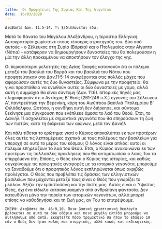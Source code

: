 ```yaml
---
title:  Οι Προφητειες Της Συριας Και Της Αιγυπτου
date:  16/03/2020
---
```


`Διαβάστε Δαν. 11:5-14. Τι ξεδιπλώνεται εδώ;`

Μετά το θάνατο του Μεγάλου Αλεξάνδρου, η τεράστια Ελληνική Αυτοκρατορία χωρίστηκε στους τέσσερις στρατηγούς του. Δύο από αυτούς - ο Σέλευκος στη Συρία (Βόρεια) και ο Πτολεμαίος στην Αίγυπτο (Νότια) - κατάφεραν να δημιουργήσουν δυναστείες που θα πολεμούσαν η μία την άλλη προκειμένου να αποκτήσουν τον έλεγχο της γης.

Οι περισσότεροι μελετητές της Αγίας Γραφής κατανοούν ότι οι πόλεμοι μεταξύ του βασιλιά του Βορρά και του βασιλιά του Νότου που προφητεύτηκαν στο Δαν.11:5-14 αναφέρονται στις πολλές μάχες που αφορούσαν αυτές τις δυο δυναστείες. Σύμφωνα με την προφητεία, θα γίνει προσπάθεια να ενωθούν αυτές οι δύο δυναστείες με γάμο, αλλά αυτή η συμμαχία θα είναι σύντομη (Δαν. 11:6). Ιστορικές πηγές μας πληροφορούν ότι ο Αντίοχος Β' θεός (261-246 π.Χ.) εγγονός του Σέλευκου Α', παντρεύτηκε την Βερενίκη, κόρη του Αιγύπτιου βασιλιά Πτολεμαίου Β’ Φιλάδελφου. Ωστόσο, η συνθήκη αυτή δεν διήρκησε, και σύντομα ξεκίνησε μια σύγκρουση που ενέπλεκε άμεσα το λαό του Θεού. Έτσι, το Δανιήλ 11:ασχολείται με σημαντικά γεγονότα που θα επηρεάσουν τη ζωή των πιστών, κατά τη διάρκεια των αιώνων, μετά τον Δανιήλ

Και πάλι τίθεται το ερώτημα: γιατί ο Κύριος αποκαλύπτει εκ των προτέρων όλες αυτές τις λεπτομέρειες σχετικά με τους πολέμους των βασιλείων για υπεροχή σε αυτό το μέρος του κόσμου; Ο λόγος είναι απλός: αυτοί οι πόλεμοι επηρεάζουν το λαό του Θεού. Έτσι, ο Κύριος ανακοινώνει εκ των προτέρων τις πολλαπλές προκλήσεις που θα αντιμετωπίσει ο λαός Του τα επερχόμενα έτη. Επίσης, ο Θεός είναι ο Κύριος της ιστορίας, και καθώς συγκρίνουμε τις προφητικές αναφορές με τα ιστορικά γεγονότα, μπορούμε να ξαναδούμε ότι ο προφητικός λόγος εκπληρώνεται όπως ακριβώς προλέγεται. Ο Θεός που προβλέπει τις δράσεις των ελληνιστικών βασιλείων που μάχονται μεταξύ τους είναι ο Θεός που γνωρίζει το μέλλον. Αξίζει την εμπιστοσύνη και την πίστη μας. Αυτός είναι ο Ύψιστος Θεός, όχι ένα είδωλο κατασκευασμένο από ανθρώπινη φαντασία. Δεν κατευθύνει μόνο την πορεία των ιστορικών γεγονότων, αλλά μπορεί επίσης να καθοδηγήσει και τη ζωή μας, αν Του το επιτρέψουμε.

`ΣΚΕΨΗ: Διαβάστε Ησ. 46:9,10. Ποια βασική χριστιανική θεολογία βρίσκεται σε αυτά τα δύο εδάφια και ποια μεγάλη ελπίδα μπορούμε να αντλήσουμε από αυτά; Σκεφτείτε πόσο τρομακτικό θα ήταν το εδάφιο 10 εάν ο Θεός δεν ήταν καλός και στοργικός, αλλά κακός και εκδικητικός.`